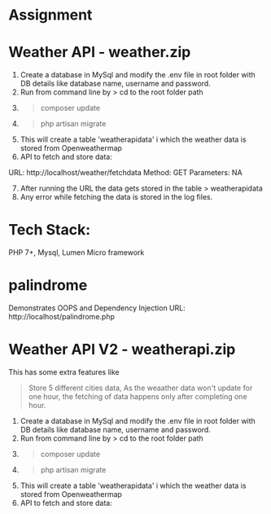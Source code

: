 # Assignment

# Weather API - weather.zip
1. Create a database in MySql and modify the .env file in root folder with DB details like database name, username and password.
2. Run from command line by > cd to the root folder path   
3. > composer update
4. >  php artisan migrate 
5. This will create a table 'weatherapidata' i which the weather data is stored from Openweathermap
6. API to fetch and store data: 

URL: http://localhost/weather/fetchdata
Method: GET
Parameters: NA

7. After running the URL the data gets stored in the table > weatherapidata
8. Any error while fetching the data is stored in the log files.

# Tech Stack:
PHP 7+, Mysql, Lumen Micro framework


# palindrome
Demonstrates OOPS and Dependency Injection
URL: http://localhost/palindrome.php


# Weather API V2 - weatherapi.zip
This has some extra features like 
> Store 5 different cities data, 
> As the weaather data won't update for one hour, the fetching of data happens only after completing one hour.

1. Create a database in MySql and modify the .env file in root folder with DB details like database name, username and password.
2. Run from command line by > cd to the root folder path   
3. > composer update
4. >  php artisan migrate 
5. This will create a table 'weatherapidata' i which the weather data is stored from Openweathermap
6. API to fetch and store data: 
